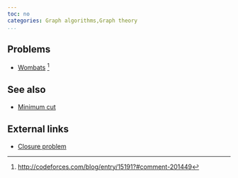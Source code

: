```yaml
---
toc: no
categories: Graph algorithms,Graph theory
...
```


## Problems
* [Wombats](https://www.hackerrank.com/contests/quora-haqathon/challenges/wombats) [^1]

## See also
* [Minimum cut]()


## External links
* [Closure problem](https://en.wikipedia.org/wiki/Closure_problem)

[^1]: <http://codeforces.com/blog/entry/15191?#comment-201449>

